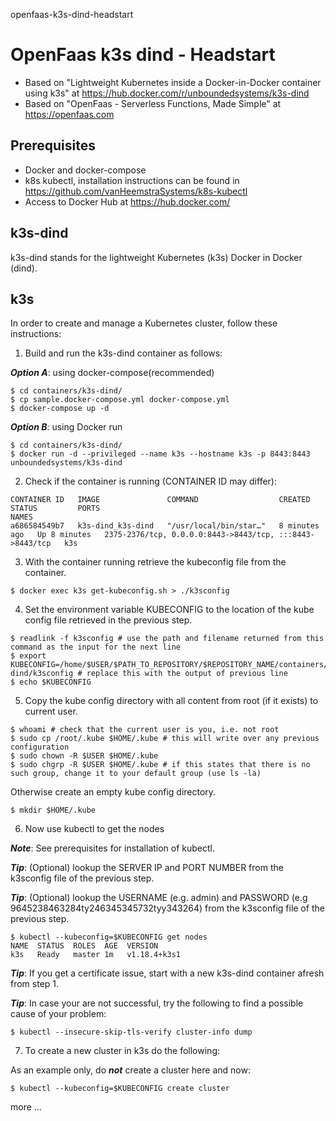 openfaas-k3s-dind-headstart
# OpenFaas k3s dind - Headstart
- Based on "Lightweight Kubernetes inside a Docker-in-Docker container using k3s" at https://hub.docker.com/r/unboundedsystems/k3s-dind
- Based on "OpenFaas - Serverless Functions, Made Simple" at https://openfaas.com

## Prerequisites
- Docker and docker-compose
- k8s kubectl, installation instructions can be found in https://github.com/vanHeemstraSystems/k8s-kubectl
- Access to Docker Hub at https://hub.docker.com/

## k3s-dind
k3s-dind stands for the lightweight Kubernetes (k3s) Docker in Docker (dind).

## k3s
In order to create and manage a Kubernetes cluster, follow these instructions:

1. Build and run the k3s-dind container as follows:

***Option A***: using docker-compose(recommended)
```
$ cd containers/k3s-dind/
$ cp sample.docker-compose.yml docker-compose.yml
$ docker-compose up -d
```

***Option B***: using Docker run
```
$ cd containers/k3s-dind/
$ docker run -d --privileged --name k3s --hostname k3s -p 8443:8443 unboundedsystems/k3s-dind
```

2. Check if the container is running (CONTAINER ID may differ):
```
CONTAINER ID   IMAGE               COMMAND                  CREATED         STATUS         PORTS                                                      NAMES
a686584549b7   k3s-dind_k3s-dind   "/usr/local/bin/star…"   8 minutes ago   Up 8 minutes   2375-2376/tcp, 0.0.0.0:8443->8443/tcp, :::8443->8443/tcp   k3s
```

3. With the container running retrieve the kubeconfig file from the container.
```
$ docker exec k3s get-kubeconfig.sh > ./k3sconfig
```

4. Set the environment variable KUBECONFIG to the location of the kube config file retrieved in the previous step.
```
$ readlink -f k3sconfig # use the path and filename returned from this command as the input for the next line
$ export KUBECONFIG=/home/$USER/$PATH_TO_REPOSITORY/$REPOSITORY_NAME/containers/k3s-dind/k3sconfig # replace this with the output of previous line
$ echo $KUBECONFIG
```

5. Copy the kube config directory with all content from root (if it exists) to current user.
```
$ whoami # check that the current user is you, i.e. not root
$ sudo cp /root/.kube $HOME/.kube # this will write over any previous configuration
$ sudo chown -R $USER $HOME/.kube
$ sudo chgrp -R $USER $HOME/.kube # if this states that there is no such group, change it to your default group (use ls -la) 
```
Otherwise create an empty kube config directory.
```
$ mkdir $HOME/.kube
```

6. Now use kubectl to get the nodes

***Note***: See prerequisites for installation of kubectl.

***Tip***: (Optional) lookup the SERVER IP and PORT NUMBER from the k3sconfig file of the previous step.

***Tip***: (Optional) lookup the USERNAME (e.g. admin) and PASSWORD (e.g 9645238463284ty246345345732tyy343264) from the k3sconfig file of the previous step.

```
$ kubectl --kubeconfig=$KUBECONFIG get nodes
NAME  STATUS  ROLES  AGE  VERSION
k3s   Ready   master 1m   v1.18.4+k3s1
```

***Tip***: If you get a certificate issue, start with a new k3s-dind container afresh from step 1.

***Tip***: In case your are not successful, try the following to find a possible cause of your problem:

```
$ kubectl --insecure-skip-tls-verify cluster-info dump
```

7. To create a new cluster in k3s do the following:

As an example only, do ***not*** create a cluster here and now:
```
$ kubectl --kubeconfig=$KUBECONFIG create cluster 
```

more ...
